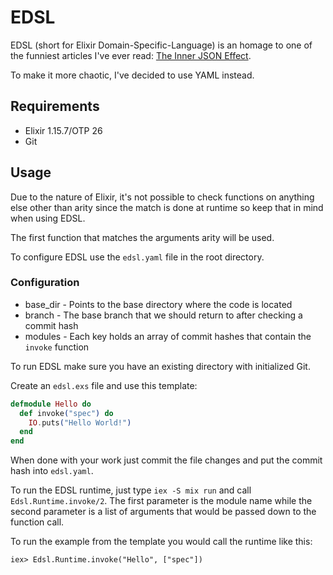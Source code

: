 # EDSL
EDSL (short for Elixir Domain-Specific-Language) is an homage to one of the funniest articles I've ever read: [The Inner JSON Effect](https://thedailywtf.com/articles/the-inner-json-effect).

To make it more chaotic, I've decided to use YAML instead.

## Requirements
- Elixir 1.15.7/OTP 26
- Git

## Usage
Due to the nature of Elixir, it's not possible to check functions on anything else other than arity since the match is done at runtime so keep that in mind when using EDSL.

The first function that matches the arguments arity will be used.

To configure EDSL use the `edsl.yaml` file in the root directory.
### Configuration
- base_dir - Points to the base directory where the code is located
- branch - The base branch that we should return to after checking a commit hash
- modules - Each key holds an array of commit hashes that contain the `invoke` function

To run EDSL make sure you have an existing directory with initialized Git.

Create an `edsl.exs` file and use this template:
```elixir
defmodule Hello do
  def invoke("spec") do
    IO.puts("Hello World!")
  end
end
```
When done with your work just commit the file changes and put the commit hash into `edsl.yaml`.

To run the EDSL runtime, just type `iex -S mix run` and call `Edsl.Runtime.invoke/2`.
The first parameter is the module name while the second parameter is a list of arguments that would be passed down to the function call.

To run the example from the template you would call the runtime like this:
```
iex> Edsl.Runtime.invoke("Hello", ["spec"])
```
